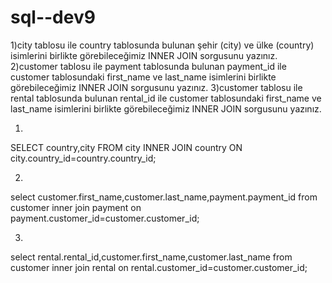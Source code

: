 # sql--dev9
1)city tablosu ile country tablosunda bulunan şehir (city) ve ülke (country) isimlerini birlikte görebileceğimiz INNER JOIN sorgusunu yazınız.
2)customer tablosu ile payment tablosunda bulunan payment_id ile customer tablosundaki first_name ve last_name isimlerini birlikte görebileceğimiz INNER JOIN sorgusunu yazınız.
3)customer tablosu ile rental tablosunda bulunan rental_id ile customer tablosundaki first_name ve last_name isimlerini birlikte görebileceğimiz INNER JOIN sorgusunu yazınız.

1)
SELECT country,city FROM city
INNER JOIN country ON city.country_id=country.country_id;

2)
select customer.first_name,customer.last_name,payment.payment_id from customer
inner join payment on payment.customer_id=customer.customer_id;

3)
select rental.rental_id,customer.first_name,customer.last_name from customer
inner join rental on rental.customer_id=customer.customer_id;
